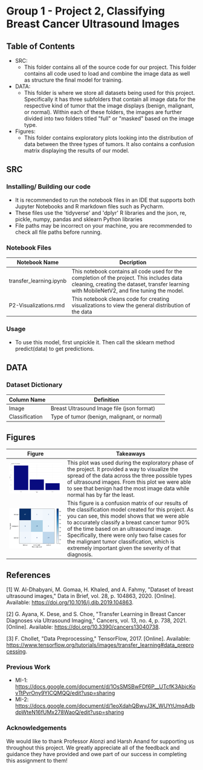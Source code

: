 # Group 1 - Project 2, Classifying Breast Cancer Ultrasound Images

## Table of Contents
- SRC:
  - This folder contains all of the source code for our project. This folder contains all code used to load and combine the image data as well as structure the final model for training.
- DATA:
  - This folder is where we store all datasets being used for this project. Specifically it has three subfolders that contain all image data for the respective kind of tumor that the image displays (benign, malignant, or normal). Within each of these folders, the images are further divided into two folders titled "full" or "masked" based on the image type.
- Figures:
  -  This folder contains exploratory plots looking into the distribution of data between the three types of tumors. It also contains a confusion matrix displaying the results of our model.

## SRC
### Installing/ Building our code
- It is recommended to run the notebook files in an IDE that supports both Jupyter Notebooks and R markdown files such as Pycharm.
- These files use the 'tidyverse' and 'dplyr' R libraries and the json, re, pickle, numpy, pandas and sklearn Python libraries
- File paths may be incorrect on your machine, you are recommended to check all file paths before running.
  
### Notebook Files
| Notebook Name | Decription |
| -------- | -------- |
| transfer_learning.ipynb | This notebook contains all code used for the completion of the project. This includes data cleaning, creating the dataset, transfer learning with MobileNetV2, and fine tuning the model. |
| P2-Visualizations.rmd | This notebook cleans code for creating visualizations to view the general distribution of the data |

### Usage
- To use this model, first unpickle it. Then call the sklearn method predict(data) to get predictions.

## DATA
### Dataset Dictionary
| Column Name | Definition | 
| -------- | -------- |
| Image | Breast Ultrasound Image file (json format)|
| Classification | Type of tumor (benign, malignant, or normal)|

## Figures
| Figure | Takeaways | 
| -------- | -------- |
|  ![Figure 1](Figures/Tumor_Distribution.png) | This plot was used during the exploratory phase of the project. It provided a way to visualize the spread of the data across the three possible types of ultrasound images. From this plot we were able to see that benign had the most image data while normal has by far the least. |
|  ![Figure 2](Figures/results.png) | This figure is a confusion matrix of our results of the classification model created for this project. As you can see, this model shows that we were able to accurately classify a breast cancer tumor 90% of the time based on an ultrasound image. Specifically, there were only two false cases for the malignant tumor classification, which is extremely important given the severity of that diagnosis. |

## References
[1] W. Al-Dhabyani, M. Gomaa, H. Khaled, and A. Fahmy, "Dataset of breast ultrasound images," Data in Brief, vol. 28, p. 104863, 2020. [Online]. Available: https://doi.org/10.1016/j.dib.2019.104863.

[2] G. Ayana, K. Dese, and S. Choe, "Transfer Learning in Breast Cancer Diagnoses via Ultrasound Imaging," Cancers, vol. 13, no. 4, p. 738, 2021. [Online]. Available: https://doi.org/10.3390/cancers13040738.

[3] F. Chollet, "Data Preprocessing," TensorFlow, 2017. [Online]. Available: https://www.tensorflow.org/tutorials/images/transfer_learning#data_preprocessing. 

### Previous Work
- MI-1: https://docs.google.com/document/d/1OsSMSBwFDf6P__UTcfK3AbjcKovTtPvrOny9YICQMQQ/edit?usp=sharing
- MI-2: https://docs.google.com/document/d/1eoXdahQBwyJ3K_WUYtUmqAdbdpWteN16fUMx278WaoQ/edit?usp=sharing

### Acknowledgements
We would like to thank Professor Alonzi and Harsh Anand for supporting us throughout this project. We greatly appreciate all of the feedback and guidance they have provided and owe part of our success in completing this assignment to them!
